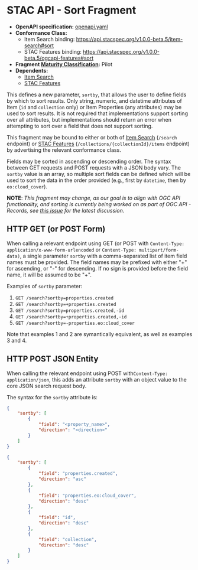 # STAC API - Sort Fragment

- **OpenAPI specification:** [openapi.yaml](openapi.yaml)
- **Conformance Class:** 
  - Item Search binding: <https://api.stacspec.org/v1.0.0-beta.5/item-search#sort>
  - STAC Features binding: <https://api.stacspec.org/v1.0.0-beta.5/ogcapi-features#sort>
- **Fragment [Maturity Classification](../../extensions.md#extension-maturity):** Pilot
- **Dependents:**
  - [Item Search](../../item-search)
  - [STAC Features](../../ogcapi-features)
 
This defines a new parameter, `sortby`, that allows the user to define fields by which to sort results. 
Only string, numeric, and datetime attributes of Item (`id` and `collection` only) or Item Properties (any attributes) 
may be used to sort results.  It is not required that implementations support sorting over all attributes, but 
implementations should return an error when attempting to sort over a field that does not support sorting. 

This fragment may be bound to either or both of 
[Item Search](../../item-search) (`/search` endpoint) or
[STAC Features](../../ogcapi-features) (`/collections/{collectionId}/items` endpoint) by
advertising the relevant conformance class. 

Fields may be sorted in ascending or descending order.  The syntax between GET requests and POST requests with a JSON 
body vary.  The `sortby` value is an array, so multiple sort fields can be defined which will be used to sort 
the data in the order provided (e.g., first by `datetime`, then by `eo:cloud_cover`).

**NOTE**: *This fragment may change, as our goal is to align with OGC API functionality, and sorting is currently being 
worked on as part of OGC API - Records, see [this issue](https://github.com/opengeospatial/ogcapi-records/issues/22) 
for the latest discussion.*

## HTTP GET (or POST Form)

When calling a relevant endpoint using GET (or POST with `Content-Type: application/x-www-form-urlencoded` or 
`Content-Type: multipart/form-data)`, a single parameter `sortby` with a comma-separated list of item field names must 
be provided. The field names may be prefixed with either "+" for ascending, or "-" for descending.  If no sign is 
provided before the field name, it will be assumed to be "+". 

Examples of `sortby` parameter:

1. `GET /search?sortby=properties.created`
2. `GET /search?sortby=+properties.created`
3. `GET /search?sortby=properties.created,-id`
4. `GET /search?sortby=+properties.created,-id`
5. `GET /search?sortby=-properties.eo:cloud_cover`
    
Note that examples 1 and 2 are symantically equivalent, as well as examples 3 and 4.

## HTTP POST JSON Entity

When calling the relevant endpoint using POST with`Content-Type: application/json`, this adds an attribute `sortby` with 
an object value to the core JSON search request body.

The syntax for the `sortby` attribute is:

```json
{
    "sortby": [
        {
            "field": "<property_name>",
            "direction": "<direction>"
        }
    ]
}
```

```json
{
    "sortby": [
        {
            "field": "properties.created",
            "direction": "asc"
        },
        {
            "field": "properties.eo:cloud_cover",
            "direction": "desc"
        },
        {
            "field": "id",
            "direction": "desc"
        },
        {
            "field": "collection",
            "direction": "desc"
        }
    ]
}
```
